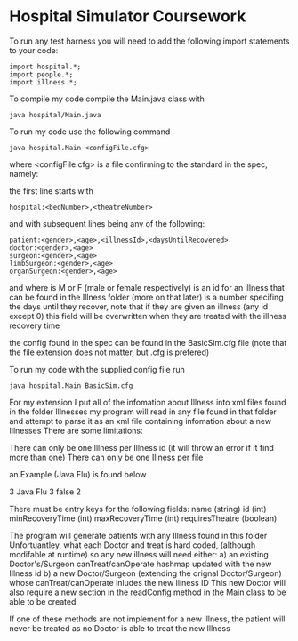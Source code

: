 # Hospital Simulator Coursework

To run any test harness you will need to add the following import statements to your code:
```
import hospital.*;
import people.*;
import illness.*;
```
To compile my code compile the Main.java class with
```
java hospital/Main.java
```
To run my code use the following command
```
java hospital.Main <configFile.cfg>
```
where <configFile.cfg> is a file confirming to the standard in the spec, namely:

the first line starts with
```
hospital:<bedNumber>,<theatreNumber>
```
and with subsequent lines being any of the following:
```
patient:<gender>,<age>,<illnessId>,<daysUntilRecovered>
doctor:<gender>,<age>
surgeon:<gender>,<age>
limbSurgeon:<gender>,<age>
organSurgeon:<gender>,<age>
```

and where <gender> is M or F (male or female respectively)
<illnessId> is an id for an illness that can be found in the Illness folder (more on that later)
<daysUntilRecovered> is a number specifing the days until they recover, note that if they are given an illness (any id except 0)
	this field will be overwritten when they are treated with the illness recovery time

the config found in the spec can be found in the BasicSim.cfg file
(note that the file extension does not matter, but .cfg is prefered)

To run my code with the supplied config file run
```
java hospital.Main BasicSim.cfg
```


For my extension I put all of the infomation about Illness into xml files found in the folder Illnesses
my program will read in any file found in that folder and attempt to parse it as an xml file containing infomation about a new Illnesses
There are some limitations:

There can only be one Illness per Illness id (it will throw an error if it find more than one)
There can only be one Illness per file

an Example (Java Flu) is found below

<?xml version="1.0" encoding="UTF-8" standalone="no"?>
<!DOCTYPE properties SYSTEM "http://java.sun.com/dtd/properties.dtd">
<properties>
<entry key="minRecoveryTime">3</entry>
<entry key="name">Java Flu</entry>
<entry key="maxRecoveryTime">3</entry>
<entry key="requiresTheatre">false</entry>
<entry key="id">2</entry>
</properties>

There must be entry keys for the following fields:
name (string)
id (int)
minRecoveryTime (int)
maxRecoveryTime (int)
requiresTheatre (boolean)


The program will generate patients with any Illness found in this folder
Unfortuantley, what each Doctor and treat is hard coded, (although modifable at runtime) so any new illness will need either:
a) an existing Doctor's/Surgeon canTreat/canOperate hashmap updated with the new Illness id
b) a new Doctor/Surgeon (extending the orignal Doctor/Surgeon) whose canTreat/canOperate inludes the new Illness ID
This new Doctor will also require a new section in the readConfig method in the Main class to be able to be created

If one of these methods are not implement for a new Illness, the patient will never be treated as no Doctor is able to treat the new Illness


